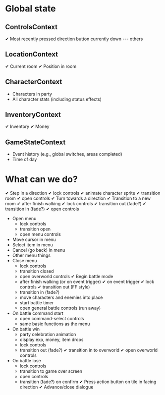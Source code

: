 # Global state
## ControlsContext
✔ Most recently pressed direction button currently down
--- others

## LocationContext
✔ Current room
✔ Position in room

## CharacterContext
- Characters in party
- All character stats (including status effects)

## InventoryContext
✔ Inventory
✔ Money

## GameStateContext
- Event history (e.g., global switches, areas completed)
- Time of day

# What can we do?
✔ Step in a direction
  ✔ lock controls
  ✔ animate character sprite
  ✔ transition room
  ✔ open controls
✔ Turn towards a direction
✔ Transition to a new room
  ✔ after finish walking
  ✔ lock controls
  ✔ transition out (fade?)
  ✔ transition in (fade?)
  ✔ open controls
- Open menu
  - lock controls
  - transition open
  - open menu controls
- Move cursor in menu
- Select item in menu
- Cancel (go back) in menu
- Other menu things
- Close menu
  - lock controls
  - transition closed
  - open overworld controls
✔ Begin battle mode
  - after finish walking (or on event trigger)
  ✔ on event trigger
  ✔ lock controls
  ✔ transition out (FF style)
  - transition in (fade?)
  - move characters and enemies into place
  - start battle timer
  - open general battle controls (run away)
- On battle command start
  - open command-select controls
  - same basic functions as the menu
- On battle win
  - party celebration animation
  - display exp, money, item drops
  - lock controls
  - transition out (fade?)
  ✔ transition in to overworld
  ✔ open overworld controls
- On battle lose
  - lock controls
  - transition to game over screen
  - open controls
  - transition (fade?) on confirm
✔ Press action button on tile in facing direction
✔ Advance/close dialogue
